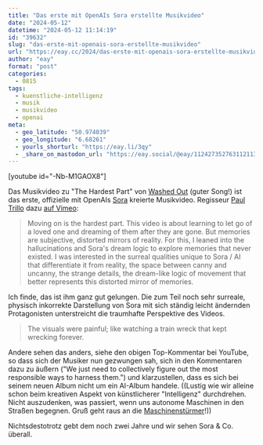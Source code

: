 ```yaml
---
title: "Das erste mit OpenAIs Sora erstellte Musikvideo"
date: "2024-05-12"
datetime: "2024-05-12 11:14:19"
id: "39632"
slug: "das-erste-mit-openais-sora-erstellte-musikvideo"
url: "https://eay.cc/2024/das-erste-mit-openais-sora-erstellte-musikvideo/"
author: "eay"
format: "post"
categories:
  - 0815
tags:
  - kuenstliche-intelligenz
  - musik
  - musikvideo
  - openai
meta:
  - geo_latitude: "50.974039"
  - geo_longitude: "6.68261"
  - yourls_shorturl: "https://eay.li/3qy"
  - _share_on_mastodon_url: "https://eay.social/@eay/112427352763112113"
---
```


\[youtube id="-Nb-M1GAOX8"\]

Das Musikvideo zu "The Hardest Part" von [Washed Out](https://washedout.net/) (guter Song!) ist das erste, offizielle mit OpenAIs [Sora](https://openai.com/index/sora/) kreierte Musikvideo. Regisseur [Paul Trillo](https://paultrillo.com/) dazu [auf Vimeo](https://vimeo.com/941713443):

> Moving on is the hardest part. This video is about learning to let go of a loved one and dreaming of them after they are gone. But memories are subjective, distorted mirrors of reality. For this, I leaned into the hallucinations and Sora's dream logic to explore memories that never existed. I was interested in the surreal qualities unique to Sora / AI that differentiate it from reality, the space between canny and uncanny, the strange details, the dream-like logic of movement that better represents this distorted mirror of memories.

Ich finde, das ist ihm ganz gut gelungen. Die zum Teil noch sehr surreale, physisch inkorrekte Darstellung von Sora mit sich ständig leicht ändernden Protagonisten unterstreicht die traumhafte Perspektive des Videos.

> The visuals were painful; like watching a train wreck that kept wrecking forever.

Andere sehen das anders, siehe den obigen Top-Kommentar bei YouTube, so dass sich der Musiker nun gezwungen sah, sich in den Kommentaren dazu zu äußern ("We just need to collectively figure out the most responsible ways to harness them.") und klarzustellen, dass es sich bei seinem neuen Album nicht um ein AI-Album handele. ((Lustig wie wir alleine schon beim kreativen Aspekt von künstlicherer "Intelligenz" durchdrehen. Nicht auszudenken, was passiert, wenn uns autonome Maschinen in den Straßen begegnen. Gruß geht raus an die [Maschinenstürmer](https://de.wikipedia.org/wiki/Maschinenst%C3%BCrmer)!))

Nichtsdestotrotz gebt dem noch zwei Jahre und wir sehen Sora & Co. überall.
